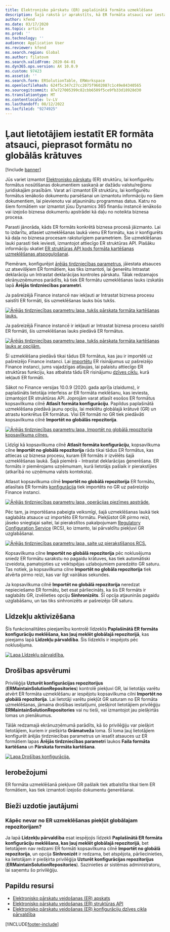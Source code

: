 ```yaml
---
title: Elektronisko pārskatu (ER) paplašinātā formāta uzmeklēšana
description: Šajā rakstā ir aprakstīts, kā ER formāta atsauci var iestatīt ER formāta meklējot, kad nepieciešamais formāts tiek saglabāts Globālajā repozitorijā.
author: kfend
ms.date: 03/17/2020
ms.topic: article
ms.prod: ''
ms.technology: ''
audience: Application User
ms.reviewer: kfend
ms.search.region: Global
ms.author: filatovm
ms.search.validFrom: 2020-04-01
ms.dyn365.ops.version: AX 10.0.9
ms.custom: 97423
ms.assetid: ''
ms.search.form: ERSolutionTable, ERWorkspace
ms.openlocfilehash: 624f5c347c27cc2075f9602087c1c49e84340565
ms.sourcegitcommit: 87e727005399c82cbb6509f5ce9fb33d18928d30
ms.translationtype: MT
ms.contentlocale: lv-LV
ms.lasthandoff: 08/12/2022
ms.locfileid: "9274925"
---
```

# <a name="allow-users-to-set-up-an-er-format-reference-inquiring-a-format-from-the-global-repository"></a>Ļaut lietotājiem iestatīt ER formāta atsauci, pieprasot formātu no globālās krātuves

[!include [banner](../includes/banner.md)]

Jūs variet izmantot [Elektronisko pārskatu](general-electronic-reporting.md) (ER) struktūru, lai konfigurētu formātus nosūtīšanas dokumentiem saskaņā ar dažādu valstu/reģionu juridiskajām prasībām. Varat arī izmantot ER struktūru, lai konfigurētu formātus ienākošo dokumentu parsēšanai un izmantotu informāciju no šiem dokumentiem, lai pievienotu vai atjauninātu programmas datus. Katru no šiem formātiem var izmantot jūsu Dynamics 365 finanšu instancē ienākošo vai izejošo biznesa dokumentu apstrādei kā daļu no noteikta biznesa procesa.

Parasti jānorāda, kāds ER formāts konkrētā biznesa procesā jāizmanto. Lai to izdarītu, atlasiet uzmeklēšanas laukā vienu ER formātu, kas ir konfigurēts kā daļa no biznesa procesam raksturīgiem parametriem. Šie uzmeklēšanas lauki parasti tiek ieviesti, izmantojot attiecīgo ER struktūras API. Plašāku informāciju skatiet [ER struktūras API kods formāta kartēšanas uzmeklēšanas atspoguļošanai](er-apis-app73.md#code-to-display-a-format-mapping-lookup).

Piemēram, konfigurējot [ārējās tirdzniecības parametrus](../../../finance/localizations/emea-intrastat.md#set-up-foreign-trade-parameters), jāiestata atsauces uz atsevišķiem ER formātiem, kas tiks izmantoti, lai ģenerētu Intrastat deklarāciju un Intrastat deklarācijas kontroles pārskatu. Tālak redzamajos ekrānuzņēmumos parādīts, kā tiek ER formātu uzmeklēšanas lauks izskatās lapā **Ārējās tirdzniecības parametri**.

Ja pašreizējā Finance instancē nav iekļauti ar Intrastat biznesa procesu saistīti ER formāti, šis uzmeklēšanas lauks būs tukšs.

[![Ārējās tirdzniecības parametru lapa, tukšs pārskata formāta kartēšanas lauks.](./media/ER-ExtLookup-Lookup1.gif)](./media/ER-ExtLookup-Lookup1.gif)

Ja pašreizējā Finance instancē ir iekļauti ar Intrastat biznesa procesu saistīti ER formāti, šis uzmeklēšanas lauks piedāvā ER formātus.

[![Ārējās tirdzniecības parametru lapa, tukšs pārskata formāta kartēšanas lauks ar opcijām.](./media/ER-ExtLookup-Lookup2.png)](./media/ER-ExtLookup-Lookup2.png)

Šī uzmeklēšana piedāvā tikai tādus ER formātus, kas jau ir importēti uz pašreizējo Finance instanci. Lai [importētu](./tasks/er-import-configuration-lifecycle-services.md) ER risinājumus uz pašreizējo Finance instanci, jums vajadzīgas atļaujas, lai palaistu attiecīgo ER struktūras funkciju, kas atbalsta tādu ER risinājumu [dzīves ciklu](general-electronic-reporting-manage-configuration-lifecycle.md), kurā iekļauti ER formāti.

Sākot no Finance versijas 10.0.9 (2020. gada aprīļa izlaidums), ir paplašināts lietotāja interfeiss ar ER formāta meklēšanu, kas ieviesta, izmantojot ER struktūras API. Joprojām varat atlasīt esošos ER formātus kopsavilkuma cilnē **Atlasīt formāta konfigurāciju**. Papildus paplašinātā uzmeklēšana piedāvā jaunu opciju, lai meklētu globālajā krātuvē (GR) un atrastu konkrētus ER formātus. Visi ER formāti no GR tiek piedāvāti kopsavilkuma cilnē **Importēt no globālās repozitorija**.

[![Ārējās tirdzniecības parametru lapa, Importēt no globālā repozitorija kopsavilkuma cilnes.](./media/ER-ExtLookup-Lookup3.png)](./media/ER-ExtLookup-Lookup3.png)

Līdzīgi kā kopsavilkuma cilnē **Atlasīt formāta konfigurāciju**, kopsavilkuma cilne **Importēt no globālā repozitorija** rāda tikai tādus ER formātus, kas attiecas uz biznesa procesu, kuram ER formāts ir izvēlēts šajā uzmeklēšanas laukā. Šajā piemērā - Intrastat deklarācijas ģenerēšana. ER formāts ir piemērojams uzņēmumam, kurā lietotājs pašlaik ir pierakstījies (atkarībā no uzņēmuma valsts konteksta).

Atlasot kopsavilkuma cilnē **Importēt no globālā repozitorija** ER formātu, atlasītais ER formāts [konfigurācija](general-electronic-reporting.md#Configuration) tiek importēts no GR uz pašreizējo Finance instanci.

[![Ārējās tirdzniecības parametru lapa, operācijas piezīmes apstrāde.](./media/ER-ExtLookup-FormatImport.png)](./media/ER-ExtLookup-FormatImport.png)

Pēc tam, ja importēšana pabeigta veiksmīgi, šajā uzmeklēšanas laukā tiek saglabāta atsauce uz importēto ER formātu. Piekļūstot GR pirmo reizi, jāseko sniegtajai saitei, lai pierakstītos pakalpojumam [Regulatory Configuration Service](https://aka.ms/rcs) (RCS), ko izmanto, lai pārvaldītu piekļuvi GR uzglabāšanai.

[![Ārējās tirdzniecības parametru lapa, saite uz pierakstīšanos RCS.](./media/ER-ExtLookup-RepoSignUp.png)](./media/ER-ExtLookup-RepoSignUp.png)

Kopsavilkuma cilne **Importēt no globālā repozitorija** pēc noklusējuma sniedz ER formātu sarakstu no pagaidu krātuves, kas tiek automātiski izveidota, pamatojoties uz veiktspējas uzlabojumiem paredzēto GR saturu. Tas notiek, ja kopsavilkuma cilne **Importēt no globāla repozitorija** tiek atvērta pirmo reizi, kas var ilgt vairākas sekundes.

Ja kopsavilkuma cilnē **Importēt no globālā repozitorija** neredzat nepieciešamo ER formātu, bet esat pārliecināts, ka šis ER formāts ir saglabāts GR, izvēlieties opciju **Sinhronizēts**. Šī opcija atjauninās pagaidu uzglabāšanu, un tas tiks sinhronizēts ar pašreizējo GR saturu.

## <a name="feature-activation"></a>Līdzekļu aktivizēšana

Šīs funkcionalitātes pieejamību kontrolē līdzeklis **Paplašinātā ER formāta konfigurāciju meklēšana, kas ļauj meklēt globālajā repozitorijā**, kas pieejams lapā **Līdzekļu pārvaldība**. Šis līdzeklis ir iespējots pēc noklusējuma.

[![Lapa Līdzekļu pārvaldība.](./media/ER-ExtLookup-FeatureMngt.png)](./media/ER-ExtLookup-FeatureMngt.png)

## <a name="security-considerations"></a>Drošības apsvērumi

Privilēģija **Uzturēt konfigurācijas repozitorijus** (**ERMaintainSolutionRepositories**) kontrolē piekļuvi GR, lai lietotājs varētu atvērt ER formāta uzmeklēšanu ar iespējotu kopsavilkuma cilni **Importēt no globālā repozitorija**. Lai lietotāji varētu piekļūt GR saturam no ER formāta uzmeklēšanas, jāmaina drošības iestatījumi, piešķirot lietotājiem privilēģiju **ERMaintainSolutionRepositories** vai nu tieši, vai izmantojot jau piešķirtās lomas un pienākumus.

Tālāk redzamajā ekrānuzņēmumā parādīts, kā šo privilēģiju var piešķirt lietotājiem, kuriem ir piešķirta **Grāmatveža** loma. Šī loma ļauj lietotājiem konfigurēt ārējās tirdzniecības parametrus un iesatīt atsauces uz ER formātiem lapas **Ārējās tirdzniecības parametri** laukos **Faila formāta kartēšana** un **Pārskata formāta kartēšana**.

[![Lapa Drošības konfigurācija.](./media/ER-ExtLookup-SecuritySetting.png)](./media/ER-ExtLookup-SecuritySetting.png)

## <a name="limitations"></a>Ierobežojumi

ER formāta uzmeklēšanā piekļuve GR pašlaik tiek atbalstīta tikai tiem ER formātiem, kas tiek izmantoti izejošo dokumentu ģenerēšanai.

## <a name="frequently-asked-questions"></a>Bieži uzdotie jautājumi

### <a name="why-cant-i-access-the-global-repository-from-the-er-format-lookup"></a>Kāpēc nevar no ER uzmeklēšanas piekļūt globālajam repozitorijam?

Ja lapā **Līdzekļu pārvaldība** esat iespējojis līdzekli **Paplašinātā ER formāta konfigurāciju meklēšana, kas ļauj meklēt globālajā repozitorijā**, bet lietotājiem nav redzami ER formāti kopsavilkuma cilnē **Importēt no globālā repozitorija**, un opcija **Sinhronizēt** ir redzama, bet atspējota, pārliecinieties, ka lietotājam ir piešķirta privilēģija **Uzturēt konfigurācijas repozitorijus** (**ERMaintainSolutionRepositories**). Sazinieties ar sistēmas administratoru, lai saņemtu šo privilēģiju.

## <a name="additional-resources"></a>Papildu resursi

- [Elektronisko pārskatu veidošanas (ER) apskats](general-electronic-reporting.md)
- [Elektronisko pārskatu veidošanas (ER) struktūras API](er-apis-app73.md)
- [Elektronisko pārskatu veidošanas (ER) konfigurāciju dzīves cikla pārvaldība](general-electronic-reporting-manage-configuration-lifecycle.md)


[!INCLUDE[footer-include](../../../includes/footer-banner.md)]
